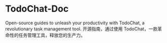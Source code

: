 # TodoChat-Doc
Open-source guides to unleash your productivity with TodoChat, a revolutionary task management tool. 开源指南，通过使用 TodoChat，一款革命性的任务管理工具，释放您的生产力。
